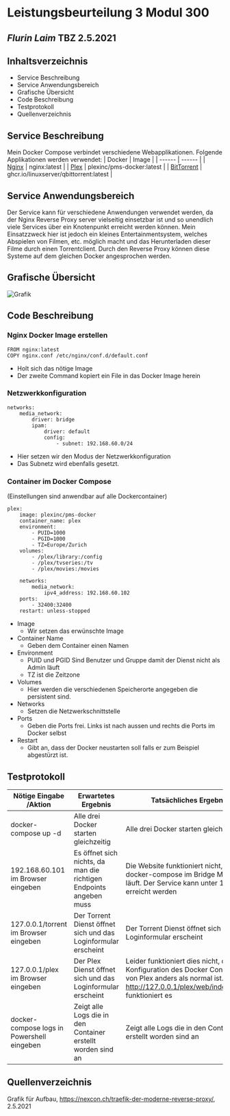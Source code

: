 # Leistungsbeurteilung 3 Modul 300
## _Flurin Laim_ TBZ 2.5.2021


## Inhaltsverzeichnis
* Service Beschreibung
* Service Anwendungsbereich
* Grafische Übersicht
* Code Beschreibung
* Testprotokoll
* Quellenverzeichnis

## Service Beschreibung
Mein Docker Compose verbindet verschiedene Webapplikationen. Folgende Applikationen werden verwendet:
| Docker | Image |
| ------ | ------ |
| [Nginx][nginx] | nginx:latest |
| [Plex][plex] | plexinc/pms-docker:latest | 
| [BitTorrent][bittorrent] | ghcr.io/linuxserver/qbittorrent:latest |
## Service Anwendungsbereich
Der Service kann für verschiedene Anwendungen verwendet werden, da der Nginx Reverse Proxy server vielseitig einsetzbar ist und so unendlich viele Services über ein Knotenpunkt erreicht werden können.
Mein Einsatzzweck hier ist jedoch ein kleines Entertainmentsystem, welches Abspielen von Filmen, etc. möglich macht und das Herunterladen dieser Filme durch einen Torrentclient.
Durch den Reverse Proxy können diese Systeme auf dem gleichen Docker angesprochen werden.

## Grafische Übersicht
![Grafik](https://nexcon.ch/wp-content/uploads/2020/02/reverse_proxy.png)

## Code Beschreibung

### Nginx Docker Image erstellen
```
FROM nginx:latest
COPY nginx.conf /etc/nginx/conf.d/default.conf
```
* Holt sich das nötige Image
* Der zweite Command kopiert ein File in das Docker Image herein

### Netzwerkkonfiguration
```
networks:
    media_network:
        driver: bridge
        ipam:
            driver: default
            config:
                - subnet: 192.168.60.0/24
```
* Hier setzen wir den Modus der Netzwerkkonfiguration 
* Das Subnetz wird ebenfalls gesetzt.

### Container im Docker Compose
(Einstellungen sind anwendbar auf alle Dockercontainer)
```
plex:
    image: plexinc/pms-docker
    container_name: plex
    environment:
        - PUID=1000
        - PGID=1000
        - TZ=Europe/Zurich
    volumes:
        - /plex/library:/config
        - /plex/tvseries:/tv
        - /plex/movies:/movies
    
    networks:
        media_network:
            ipv4_address: 192.168.60.102
    ports:
        - 32400:32400
    restart: unless-stopped
```
* Image
  * Wir setzen das erwünschte Image
* Container Name
  * Geben dem Container einen Namen
* Environment
  * PUID und PGID Sind Benutzer und Gruppe damit der Dienst nicht als Admin läuft
  * TZ ist die Zeitzone
* Volumes
  * Hier werden die verschiedenen Speicherorte angegeben die persistent sind.
* Networks
  * Setzen die Netzwerkschnittstelle
* Ports
  * Geben die Ports frei. Links ist nach aussen und rechts die Ports im Docker selbst
* Restart
  * Gibt an, dass der Docker neustarten soll falls er zum Beispiel abgestürzt ist.



## Testprotokoll

| Nötige Eingabe /Aktion | Erwartetes Ergebnis | Tatsächliches Ergebnis |
| ------ | ------ | ---- |
| docker-compose up -d| Alle drei Docker starten gleichzeitig | Alle drei Docker starten gleichzeitig |
| 192.168.60.101 im Browser eingeben| Es öffnet sich nichts, da man die richtigen Endpoints angeben muss | Die Website funktioniert nicht, da dass docker-compose im Bridge Modus läuft. Der Service kann unter 127.0.0.1 erreicht werden |
| 127.0.0.1/torrent im Browser eingeben | Der Torrent Dienst öffnet sich und das Loginformular erscheint | Der Torrent Dienst öffnet sich und das Loginformular erscheint |
| 127.0.0.1/plex im Browser eingeben | Der Plex Dienst öffnet sich und das Loginformular erscheint | Leider funktioniert dies nicht, da die Konfiguration des Docker Containers von Plex anders als normal ist. Unter <http://127.0.0.1/plex/web/index.html#!/> funktioniert es ||
| docker-compose logs in Powershell eingeben| Zeigt alle Logs die in den Container erstellt worden sind an | Zeigt alle Logs die in den Container erstellt worden sind an |

## Quellenverzeichnis
Grafik für Aufbau, <https://nexcon.ch/traefik-der-moderne-reverse-proxy/>, 2.5.2021


[nginx]: <https://www.nginx.com/>
[plex]: <https://www.plex.tv/>
[bittorrent]: <https://www.bittorrent.com/de/>
